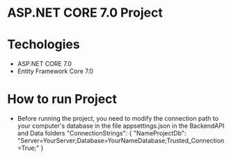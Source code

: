 # ASP.NET CORE 7.0 Project
# Techologies
- ASP.NET CORE 7.0
- Entity Framework Core 7.0

# How to run Project
- Before running the project, you need to modify the connection path to your computer's database in the file appsettings.json in the BackendAPI and Data folders
"ConnectionStrings": {
    "NameProjectDb": "Server=YourServer;Database=YourNameDatabase;Trusted_Connection=True;"
  }
